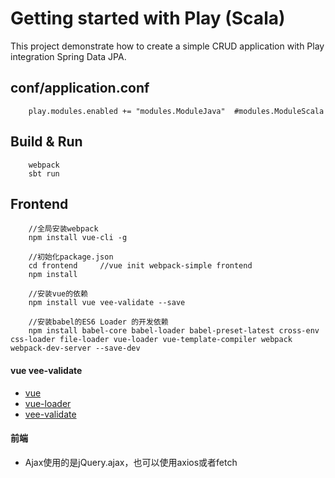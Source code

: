 # Getting started with Play (Scala)

This project demonstrate how to create a simple CRUD application with Play integration Spring Data JPA.


## conf/application.conf

        play.modules.enabled += "modules.ModuleJava"  #modules.ModuleScala

## Build & Run

        webpack
        sbt run

## Frontend
                           
        //全局安装webpack
        npm install vue-cli -g
        
        //初始化package.json
        cd frontend     //vue init webpack-simple frontend
        npm install
        
        //安装vue的依赖
        npm install vue vee-validate --save
        
        //安装babel的ES6 Loader 的开发依赖
        npm install babel-core babel-loader babel-preset-latest cross-env css-loader file-loader vue-loader vue-template-compiler webpack webpack-dev-server --save-dev
                       
#### vue vee-validate
+ [vue](https://github.com/vuejs/vue)
+ [vue-loader](https://github.com/vuejs/vue-loader)
+ [vee-validate](https://github.com/logaretm/vee-validate)

#### 前端
+ Ajax使用的是jQuery.ajax，也可以使用axios或者fetch

        
        